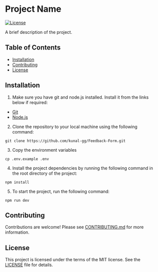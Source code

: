 # Project Name

[![License](https://img.shields.io/badge/license-MIT-blue.svg)](LICENSE)

A brief description of the project.

## Table of Contents

- [Installation](#installation)
- [Contributing](#contributing)
- [License](#license)

## Installation

1. Make sure you have git and node.js installed. Install it from the links below if required: 
- [Git](https://git-scm.com/downloads)
- [Node.js](https://nodejs.org/en/download/)


2. Clone the repository to your local machine using the following command:
```
git clone https://github.com/kunal-gg/Feedback-Form.git 
```

3. Copy the environment variables
```
cp .env.example .env
```

4. Install the project dependencies by running the following command in the root directory of the project:
```
npm install
```

5. To start the project, run the following command:
``` 
npm run dev 
```

## Contributing

Contributions are welcome! Please see [CONTRIBUTING.md](CONTRIBUTING.md) for more information.

## License

This project is licensed under the terms of the MIT license. See the [LICENSE](LICENSE) file for details.